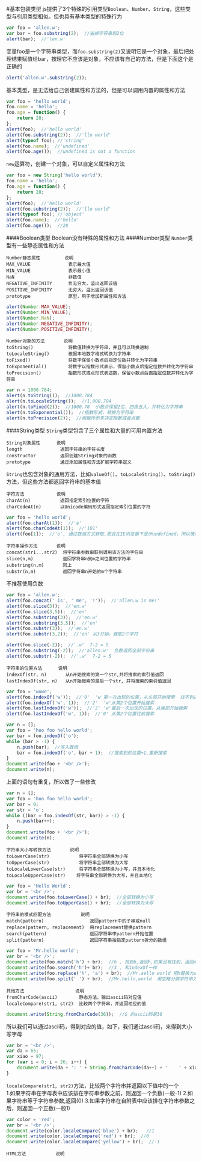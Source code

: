 #基本包装类型
js提供了3个特殊的引用类型`Boolean`、`Number`、`String`，这些类型与引用类型相似。但也具有基本类型的特殊行为
```js
var foo = 'allen.w';
var bar = foo.substring(2);  //去掉字符串前2位
alert(bar);  //'len.w'
```
变量foo是一个字符串类型，而`foo.substring(2)`又说明它是一个对象，最后把处理结果赋值给bar，按理它不应该是对象，不应该有自己的方法，但是下面这个是正确的
```js
alert('allen.w'.substring(2));
```
基本类型，是无法给自己创建属性和方法的，但是可以调用内置的属性和方法
```js
var foo = 'hello world';
foo.name = 'hello';
foo.age = function() {
	return 28;
};
alert(foo);  //'hello world'
alert(foo.substring(2));  //'llo world'
alert(typeof foo); //'string'
alert(foo.name);  //'undefined'
alert(foo.age());  //undefined is not a function
```
`new`运算符，创建一个对象，可以自定义属性和方法
```js
var foo = new String('hello world');
foo.name = 'hello';
foo.age = function() {
	return 28;
};
alert(foo);  //'hello world'
alert(foo.substring(2));  //'llo world'
alert(typeof foo); //'object'
alert(foo.name);  //'hello'
alert(foo.age());  //28
```
####Boolean类型
Boolean没有特殊的属性和方法
####Number类型
`Number`类型有一些静态属性和方法
```text
Number静态属性         说明
MAX_VALUE              表示最大值
MIN_VALUE              表示最小值
NaN                    非数值
NEGATIVE_INFINITY      负无穷大，溢出返回该值
POSITIVE_INFINITY      无穷大，溢出返回该值
prototype              原型，用于增加新属性和方法
```
```js
alert(Number.MAX_VALUE);
alert(Number.MIN_VALUE);
alert(Number.NaN);
alert(Number.NEGATIVE_INFINITY);
alert(Number.POSITIVE_INFINITY);
```
```text
Number对象的方法       说明
toString()             将数值转换为字符串，并且可以转换进制
toLocaleString()       根据本地数字格式转换为字符串
toFixed()              将数字保留小数点后指定位数并转化为字符串
toExponential()        将数字以指数形式表示，保留小数点后指定位数并转化为字符串
toPrecision()          指数形式或点形式表述数，保留小数点后面指定位数并转化为字符串
```
```js
var n = 1000.784;
alert(n.toString());  //1000.784
alert(n.toLocaleString());  //1,000.784
alert(n.toFixed(2));  //1000.78  小数点保留2位，四舍五入，并转化为字符串
alert(n.toExponential());  //指数形式，转换为字符串
alert(n.toPrecision(2));  //根据传参来决定指数或者点数
```
####String类型
`String`类型包含了三个属性和大量的可用内置方法
```text
String对象属性      说明
length              返回字符串的字符长度
constructor         返回创建String对象的函数
prototype           通过添加属性和方法扩展字符串定义
```
`String`也包含对象的通用方法，比如`valueOf()`、`toLocaleString()`、`toString()`方法，但这些方法都返回字符串的基本值
```text
字符方法            说明
charAt(n)           返回指定索引位置的字符
charCodeAt(n)       以Unicode编码形式返回指定索引位置的字符
```
```js
var foo = 'hello world';
alert(foo.charAt(1));  //'e'
alert(foo.charCodeAt(1));  //'101'
alert(foo[1]);  //'e', 通过数组方式获取,而且在IE浏览器下显示undefined，所以慎用
```
```text
字符串操作方法       说明
concat(str1...str2)  将字符串参数串联到调用该方法的字符串
slice(n,m)           返回字符串n到m之间位置的字符串
substring(n,m)       同上
substr(n,m)          返回字符串n开始的m个字符串
```
不推荐使用负数
```js
var foo = 'allen.w';
alert(foo.concat(' is', ' me', '!'));  //'allen.w is me!'
alert(foo.slice(3));  //'en.w'
alert(foo.slice(3,5));  //'en'
alert(foo.substring(3));  //'en.w'
alert(foo.substring(3,5));  //'en'
alert(foo.substr(3));  //'en.w'
alert(foo.substr(3,2));  //'en' 从3开始，截取2个字符

alert(foo.slice(-2));  //'.w'  7-2 = 5
alert(foo.substring(-2));  //'allen.w'  负数返回全部字符串
alert(foo.substr(-2));  //'.w'  7-2 = 5
``` 
```text
字符串的位置方法      说明
indexOf(str, n)       从n开始搜索的第一个str,并将搜索的索引值返回
lastIndexOf(str, n)   从n开始搜索的最后一个str, 并将搜索的索引值返回
```
```js
var foo = 'wowo';
alert(foo.indexOf('w'));  //'0'  'w'第一次出现的位置，从头部开始搜索  找不到返回-1
alert(foo.indexOf('w', 1));  //'2'  'w'从第2个位置开始搜索
alert(foo.lastIndexOf('w'));  //'2' 'w'最后一次出现的位置，从尾部开始搜索
alert(foo.lastIndexOf('w', 1));  //'0' 从第2个位置往前搜索
```
```js
var n = [];
var foo = 'hoo foo hello world';
var bar = foo.indexOf('o');
while (bar > -1) {
	n.push(bar);  //写入数组
	bar = foo.indexOf('o', bar + 1);  //搜索到的位置+1,重新搜索
}
document.write(foo + '<br />');
document.write(n);
```
上面的语句有重复，所以做了一些修改
```js
var n = [];
var foo = 'hoo foo hello world';
var bar = 0;
var str = 'o';
while ((bar = foo.indexOf(str, bar)) > -1) {
	n.push(bar++);
}
document.write(foo + '<br />');
document.write(n);
```
```text
字符串大小写转换方法       说明
toLowerCase(str)           将字符串全部转换为小写
toUpperCase(str)           将字符串全部转换为大写
toLocaleLowerCase(str)     将字符串全部转换为小写，并且本地化
toLocaleUpperCase(str)    将字符串全部转换为大写，并且本地化
```
```js
var foo = 'Hello World';
var br = '<br />';
document.write(foo.toLowerCase() + br);  //全部转换为小写
document.write(foo.toUpperCase() + br);  //全部转换为大写
```
```text
字符串的模式匹配方法           说明
match(pattern)                 返回pattern中的子串或null
replace(pattern, replacement)  用replacement替换pattern
search(pattern)                返回字符串中pattern开始位置
split(pattern)                 返回字符串按指定pattern拆分的数组
```
```js
var foo = 'Mr.hello world';
var br = '<br />';
document.write(foo.match('h') + br);  //h , 找到h,返回h,如果没有找到，返回null
document.write(foo.search('h')+ br);  //3 , 和indexOf一样
document.write(foo.replace('h', 'a') + br);  //Mr.aello world 把h替换为a
document.write(foo.split(' ') + br);  //Mr.hello,world  用空格分隔字符串为数组
```
```text
其他方法                   说明
fromCharCode(ascii)        静态方法，输出ascii码对应值
localeCompare(str1, str2)  比较两个字符串，并返回相应的值
```
```js
document.write(String.fromCharCode(36));  //$ 的ascii码是36
```
所以我们可以通过ascii码，得到对应的值，如下，我们通过ascii码，来得到大小写字母
```js
var br = '<br />';
var da = 65;
var xiao = 97;
for (var i = 0; i < 26; i++) {
	document.write(da + ': ' + String.fromCharCode(da++) + '    ' + xiao + ': ' + String.fromCharCode(xiao++) + br);
}
```
`localeCompare(str1, str2)`方法，比较两个字符串并返回以下值中的一个        
1.如果字符串在字母表中应该排在字符串参数之前，则返回一个负数(一般-1)
2.如果字符串等于字符串参数,返回(0)
3.如果字符串在自附表中应该排在字符串参数之后，则返回一个正数(一般1)

```js
var color = 'red';
var br = '<br />';
document.write(color.localeCompare('blue') + br);   //1
document.write(color.localeCompare('red') + br);  //0
document.write(color.localeCompare('yellow') + br);  //-1
```
```text
HTML方法           说明




